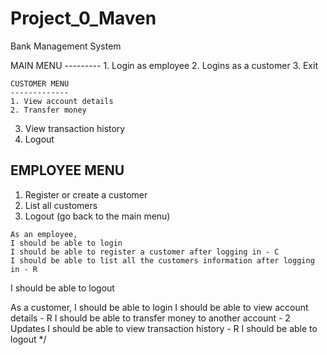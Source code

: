# Project_0_Maven

Bank Management System

MAIN MENU
	---------
 	1. Login as employee
  2. Logins as a customer
  3. Exit
 
 	CUSTOMER MENU
 	-------------
 	1. View account details
 	2. Transfer money
  3. View transaction history
  4. Logout
 
  EMPLOYEE MENU
  -------------
  1. Register or create a customer
  2. List all customers
  3. Logout (go back to the main menu)
 	
 	As an employee, 
 	I should be able to login
 	I should be able to register a customer after logging in - C
 	I should be able to list all the customers information after logging in - R
  I should be able to logout
  
  As a customer, 
  I should be able to login 
  I should be able to view account details - R
  I should be able to transfer money to another account - 2 Updates
  I should be able to view transaction history - R
  I should be able to logout */
